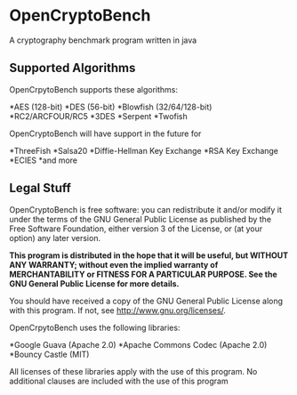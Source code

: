 # OpenCryptoBench
A cryptography benchmark program written in java

## Supported Algorithms
OpenCrpytoBench supports these algorithms:

  *AES (128-bit)
  *DES (56-bit)
  *Blowfish (32/64/128-bit)
  *RC2/ARCFOUR/RC5
  *3DES
  *Serpent
  *Twofish

OpenCryptoBench will have support in the future for

  *ThreeFish
  *Salsa20
  *Diffie-Hellman Key Exchange
  *RSA Key Exchange
  *ECIES
  *and more

## Legal Stuff
OpenCryptoBench is free software: you can redistribute it and/or modify
it under the terms of the GNU General Public License as published by
the Free Software Foundation, either version 3 of the License, or
(at your option) any later version.

**This program is distributed in the hope that it will be useful,
but WITHOUT ANY WARRANTY; without even the implied warranty of
MERCHANTABILITY or FITNESS FOR A PARTICULAR PURPOSE.  See the
GNU General Public License for more details.**

You should have received a copy of the GNU General Public License
along with this program.  If not, see <http://www.gnu.org/licenses/>.

OpenCrpytoBench uses the following libraries:

  *Google Guava (Apache 2.0)
  *Apache Commons Codec (Apache 2.0)
  *Bouncy Castle (MIT)
  
All licenses of these libraries apply with the use of this program. No additional clauses are included with the use of this program
